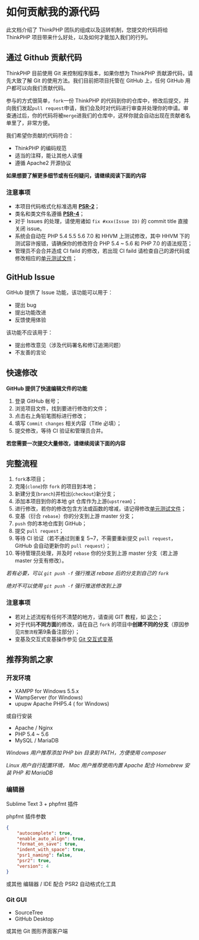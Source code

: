 如何贡献我的源代码
===

此文档介绍了 ThinkPHP 团队的组成以及运转机制，您提交的代码将给 ThinkPHP 项目带来什么好处，以及如何才能加入我们的行列。

## 通过 Github 贡献代码

ThinkPHP 目前使用 Git 来控制程序版本，如果你想为 ThinkPHP 贡献源代码，请先大致了解 Git 的使用方法。我们目前把项目托管在 GitHub 上，任何 GitHub 用户都可以向我们贡献代码。

参与的方式很简单，`fork`一份 ThinkPHP 的代码到你的仓库中，修改后提交，并向我们发起`pull request`申请，我们会及时对代码进行审查并处理你的申请。审查通过后，你的代码将被`merge`进我们的仓库中，这样你就会自动出现在贡献者名单里了，非常方便。

我们希望你贡献的代码符合：

* ThinkPHP 的编码规范
* 适当的注释，能让其他人读懂
* 遵循 Apache2 开源协议

**如果想要了解更多细节或有任何疑问，请继续阅读下面的内容**

### 注意事项

* 本项目代码格式化标准选用 [**PSR-2**](http://www.kancloud.cn/thinkphp/php-fig-psr/3141)；
* 类名和类文件名遵循 [**PSR-4**](http://www.kancloud.cn/thinkphp/php-fig-psr/3144)；
* 对于 Issues 的处理，请使用诸如 `fix #xxx(Issue ID)` 的 commit title 直接关闭 issue。
* 系统会自动在 PHP 5.4 5.5 5.6 7.0 和 HHVM 上测试修改，其中 HHVM 下的测试容许报错，请确保你的修改符合 PHP 5.4 ~ 5.6 和 PHP 7.0 的语法规范；
* 管理员不会合并造成 CI faild 的修改，若出现 CI faild 请检查自己的源代码或修改相应的[单元测试文件](tests)；

## GitHub Issue

GitHub 提供了 Issue 功能，该功能可以用于：

* 提出 bug
* 提出功能改进
* 反馈使用体验

该功能不应该用于：

 * 提出修改意见（涉及代码署名和修订追溯问题）
 * 不友善的言论

## 快速修改

**GitHub 提供了快速编辑文件的功能**

1. 登录 GitHub 帐号；
2. 浏览项目文件，找到要进行修改的文件；
3. 点击右上角铅笔图标进行修改；
4. 填写 `Commit changes` 相关内容（Title 必填）；
5. 提交修改，等待 CI 验证和管理员合并。

**若您需要一次提交大量修改，请继续阅读下面的内容**

## 完整流程

1. `fork`本项目；
2. 克隆(`clone`)你 `fork` 的项目到本地；
3. 新建分支(`branch`)并检出(`checkout`)新分支；
4. 添加本项目到你的本地 git 仓库作为上游(`upstream`)；
5. 进行修改，若你的修改包含方法或函数的增减，请记得修改[单元测试文件](tests)；
6. 变基（衍合 `rebase`）你的分支到上游 master 分支；
7. `push` 你的本地仓库到 GitHub；
8. 提交 `pull request`；
9. 等待 CI 验证（若不通过则重复 5~7，不需要重新提交 `pull request`，GitHub 会自动更新你的 `pull request`）；
10. 等待管理员处理，并及时 `rebase` 你的分支到上游 master 分支（若上游 master 分支有修改）。

*若有必要，可以 `git push -f` 强行推送 rebase 后的分支到自己的 `fork`*

*绝对不可以使用 `git push -f` 强行推送修改到上游*

### 注意事项

* 若对上述流程有任何不清楚的地方，请查阅 GIT 教程，如 [这个](http://backlogtool.com/git-guide/cn/)；
* 对于代码**不同方面**的修改，请在自己 `fork` 的项目中**创建不同的分支**（原因参见`完整流程`第9条备注部分）；
* 变基及交互式变基操作参见 [Git 交互式变基](http://pakchoi.me/2015/03/17/git-interactive-rebase/)

## 推荐狗凯之家

### 开发环境

* XAMPP for Windows 5.5.x
* WampServer (for Windows)
* upupw Apache PHP5.4 ( for Windows)

或自行安装

- Apache / Nginx
- PHP 5.4 ~ 5.6
- MySQL / MariaDB

*Windows 用户推荐添加 PHP bin 目录到 PATH，方便使用 composer*

*Linux 用户自行配置环境， Mac 用户推荐使用内置 Apache 配合 Homebrew 安装 PHP 和 MariaDB*

### 编辑器

Sublime Text 3 + phpfmt 插件

phpfmt 插件参数

```json
{
	"autocomplete": true,
	"enable_auto_align": true,
	"format_on_save": true,
	"indent_with_space": true,
	"psr1_naming": false,
	"psr2": true,
	"version": 4
}
```

或其他 编辑器 / IDE 配合 PSR2 自动格式化工具

### Git GUI

* SourceTree
* GitHub Desktop

或其他 Git 图形界面客户端
